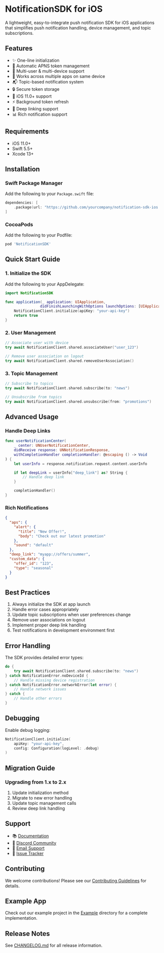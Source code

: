 # NotificationSDK for iOS

A lightweight, easy-to-integrate push notification SDK for iOS applications that simplifies push notification handling, device management, and topic subscriptions.

## Features

- ✨ One-line initialization
- 🔄 Automatic APNS token management
- 👥 Multi-user & multi-device support
- 📱 Works across multiple apps on same device
- 📬 Topic-based notification system
- 🔒 Secure token storage
- 🌟 iOS 11.0+ support
- ⚡️ Background token refresh
- 🔗 Deep linking support
- 📊 Rich notification support

## Requirements

- iOS 11.0+
- Swift 5.5+
- Xcode 13+

## Installation

### Swift Package Manager

Add the following to your `Package.swift` file:

```swift
dependencies: [
    .package(url: "https://github.com/yourcompany/notification-sdk-ios.git", from: "1.0.0")
]
```

### CocoaPods

Add the following to your Podfile:

```ruby
pod 'NotificationSDK'
```

## Quick Start Guide

### 1. Initialize the SDK

Add the following to your AppDelegate:

```swift
import NotificationSDK

func application(_ application: UIApplication,
                didFinishLaunchingWithOptions launchOptions: [UIApplication.LaunchOptionsKey: Any]?) -> Bool {
    NotificationClient.initialize(apiKey: "your-api-key")
    return true
}
```

### 2. User Management

```swift
// Associate user with device
try await NotificationClient.shared.associateUser("user_123")

// Remove user association on logout
try await NotificationClient.shared.removeUserAssociation()
```

### 3. Topic Management

```swift
// Subscribe to topics
try await NotificationClient.shared.subscribe(to: "news")

// Unsubscribe from topics
try await NotificationClient.shared.unsubscribe(from: "promotions")
```

## Advanced Usage

### Handle Deep Links

```swift
func userNotificationCenter(
    _ center: UNUserNotificationCenter,
    didReceive response: UNNotificationResponse,
    withCompletionHandler completionHandler: @escaping () -> Void
) {
    let userInfo = response.notification.request.content.userInfo

    if let deepLink = userInfo["deep_link"] as? String {
        // Handle deep link
    }

    completionHandler()
}
```

### Rich Notifications

```json
{
  "aps": {
    "alert": {
      "title": "New Offer!",
      "body": "Check out our latest promotion"
    },
    "sound": "default"
  },
  "deep_link": "myapp://offers/summer",
  "custom_data": {
    "offer_id": "123",
    "type": "seasonal"
  }
}
```

## Best Practices

1. Always initialize the SDK at app launch
2. Handle error cases appropriately
3. Update topic subscriptions when user preferences change
4. Remove user associations on logout
5. Implement proper deep link handling
6. Test notifications in development environment first

## Error Handling

The SDK provides detailed error types:

```swift
do {
    try await NotificationClient.shared.subscribe(to: "news")
} catch NotificationError.noDeviceId {
    // Handle missing device registration
} catch NotificationError.networkError(let error) {
    // Handle network issues
} catch {
    // Handle other errors
}
```

## Debugging

Enable debug logging:

```swift
NotificationClient.initialize(
    apiKey: "your-api-key",
    config: Configuration(logLevel: .debug)
)
```

## Migration Guide

### Upgrading from 1.x to 2.x

1. Update initialization method
2. Migrate to new error handling
3. Update topic management calls
4. Review deep link handling

## Support

- 📚 [Documentation](https://docs.yourcompany.com/notification-sdk)
- 💬 [Discord Community](https://discord.gg/yourcompany)
- 📧 [Email Support](mailto:support@yourcompany.com)
- 🐛 [Issue Tracker](https://github.com/yourcompany/notification-sdk-ios/issues)

## Contributing

We welcome contributions! Please see our [Contributing Guidelines](CONTRIBUTING.md) for details.

## Example App

Check out our example project in the [Example](Example/) directory for a complete implementation.

## Release Notes

See [CHANGELOG.md](CHANGELOG.md) for all release information.
